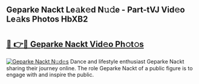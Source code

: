 ## Geparke Nackt Le𝚊k𝚎d N𝚞𝚍e - Part-tVJ Vid𝚎o Le𝚊ks Photos HbXB2

# <h2><a href="http://fb4jifi.evod.top/?m=Geparke+Nackt">🔗 👉🔴 Geparke Nackt Vid𝚎o Ph𝚘t𝚘s</a></h2>

[![Geparke Nackt N𝚞d𝚎s](https://i.imgur.com/8V9OHl7.gif)](http://fb4jifi.evod.top/?m=Geparke+Nackt)
Dance and lifestyle enthusiast Geparke Nackt sharing their journey online. The role Geparke Nackt of a public figure is to engage with and inspire the public. 
